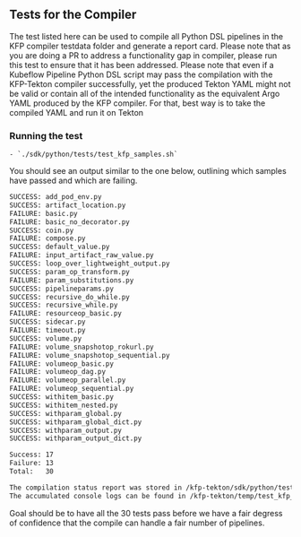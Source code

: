 ## Tests for the Compiler


The test listed here can be used to compile all Python DSL pipelines in the KFP compiler testdata folder and generate a report card. Please note that as you are doing a PR to address a functionality gap in compiler, please run this test to ensure that it has been addressed. Please note that even if a Kubeflow Pipeline Python DSL script may pass the compilation with the KFP-Tekton compiler successfully, yet the produced Tekton YAML might not be valid or contain all of the intended functionality as the equivalent Argo YAML produced by the KFP compiler. For that, best way is to take the compiled YAML and run it on Tekton

### Running the test

    - `./sdk/python/tests/test_kfp_samples.sh`

You should see an output similar to the one below, outlining which samples have passed and which are failing.               

```bash
SUCCESS: add_pod_env.py
SUCCESS: artifact_location.py
FAILURE: basic.py
FAILURE: basic_no_decorator.py
SUCCESS: coin.py
FAILURE: compose.py
SUCCESS: default_value.py
FAILURE: input_artifact_raw_value.py
SUCCESS: loop_over_lightweight_output.py
SUCCESS: param_op_transform.py
FAILURE: param_substitutions.py
SUCCESS: pipelineparams.py
SUCCESS: recursive_do_while.py
SUCCESS: recursive_while.py
FAILURE: resourceop_basic.py
SUCCESS: sidecar.py
FAILURE: timeout.py
SUCCESS: volume.py
FAILURE: volume_snapshotop_rokurl.py
FAILURE: volume_snapshotop_sequential.py
FAILURE: volumeop_basic.py
FAILURE: volumeop_dag.py
FAILURE: volumeop_parallel.py
FAILURE: volumeop_sequential.py
SUCCESS: withitem_basic.py
SUCCESS: withitem_nested.py
SUCCESS: withparam_global.py
SUCCESS: withparam_global_dict.py
SUCCESS: withparam_output.py
SUCCESS: withparam_output_dict.py

Success: 17
Failure: 13
Total:   30

The compilation status report was stored in /kfp-tekton/sdk/python/tests/test_kfp_samples_report.txt
The accumulated console logs can be found in /kfp-tekton/temp/test_kfp_samples_output.txt
```

Goal should be to have all the 30 tests pass before we have a fair degress of confidence that the compile can handle a fair number of pipelines.

